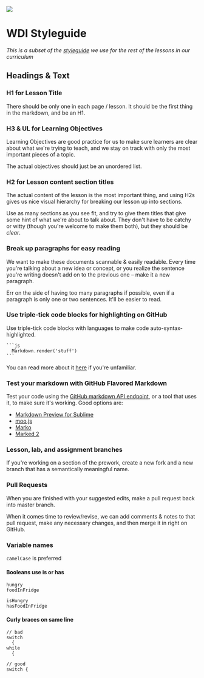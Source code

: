 ![](https://ga-dash.s3.amazonaws.com/production/assets/logo-9f88ae6c9c3871690e33280fcf557f33.png)

# WDI Styleguide
_This is a subset of the [styleguide](https://github.com/generalassembly/wdi/blob/master/curriculum/styleguide.md) we use for the rest of the lessons in our curriculum_

<a name="headings--text"></a>
## Headings & Text

### H1 for Lesson Title

There should be only one in each page / lesson. It should be the first thing in the markdown, and be an H1.

### H3 & UL for Learning Objectives

Learning Objectives are good practice for us to make sure learners are clear about what we're trying to teach, and we stay on track with only the most important pieces of a topic.

The actual objectives should just be an unordered list.

### H2 for Lesson content section titles

The actual content of the lesson is the most important thing, and using H2s gives us nice visual hierarchy for breaking our lesson up into sections.

Use as many sections as you see fit, and try to give them titles that give some hint of what we're about to talk about. They don't have to be catchy or witty (though you're welcome to make them both), but they should be _clear_.

### Break up paragraphs for easy reading

We want to make these documents scannable & easily readable. Every time you're talking about a new idea or concept, or you realize the sentence you're writing doesn't add on to the previous one – make it a new paragraph.

Err on the side of having too many paragraphs if possible, even if a paragraph is only one or two sentences. It'll be easier to read.

### Use triple-tick code blocks for highlighting on GitHub

Use triple-tick code blocks with languages to make code auto-syntax-highlighted.

    ```js
      Markdown.render('stuff')
    ```

You can read more about it [here](https://help.github.com/articles/github-flavored-markdown/#syntax-highlighting) if you're unfamiliar.

### Test your markdown with GitHub Flavored Markdown

Test your code using the [GitHub markdown API endpoint](https://developer.github.com/v3/markdown/#render-an-arbitrary-markdown-document), or a tool that uses it, to make sure it's working. Good options are:

- [Markdown Preview for Sublime](https://packagecontrol.io/packages/Markdown%20Preview)
- [moo.js](https://www.npmjs.com/package/moo.js)
- [Marko](https://itunes.apple.com/us/app/marko/id607997198?mt=12)
- [Marked 2](http://marked2app.com/)

### Lesson, lab, and assignment branches

If you're working on a section of the prework, create a new fork and a new branch that has a semantically meaningful name.

### Pull Requests

When you are finished with your suggested edits, make a pull request back into master branch.

When it comes time to review/revise, we can add comments & notes to that pull request, make any necessary changes, and then merge it in right on GitHub.

### Variable names

`camelCase` is preferred

#### Booleans use is or has

```
hungry
foodInFridge
```

```
isHungry
hasFoodInFridge
```

#### Curly braces on same line

```
// bad
switch
  {
while
  {
```

```
// good
switch {
```
